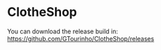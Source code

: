 # ClotheShop

You can download the release build in: <link>https://github.com/GTourinho/ClotheShop/releases<link>
